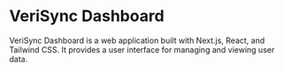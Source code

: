 # VeriSync Dashboard

VeriSync Dashboard is a web application built with Next.js, React, and Tailwind CSS. It provides a user interface for managing and viewing user data.